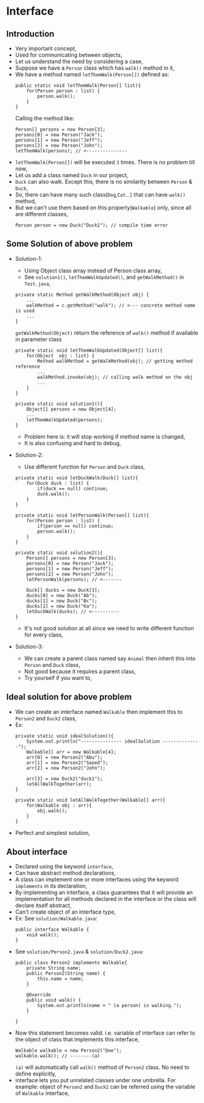
# Interface

## Introduction
- Very important concept,
- Used for communicating between objects,
- Let us understand the need by considering a case,
- Suppose we have a `Person` class which has `walk()` method in it,
- We have a method named `letThemWalk(Person[])` defined as:
    ```
    public static void letThemWalk(Person[] list){
        for(Person person : list) {
            person.walk();
        }
    }
    ```
    Calling the method like:
    ```
    Person[] persons = new Person[3];
    persons[0] = new Person("Jack");
    persons[1] = new Person("Jeff");
    persons[2] = new Person("John");
    letThemWalk(persons); // <---------------
    ```
- `letThemWalk(Person[])` will be executed `3` times. There is no problem till now,
- Let us add a class named `Duck` in our project,
- `Duck` can also walk. Except this, there is no similarity between `Person` & `Duck`,
- So, there can have many such class(`Dog`,`Cat`...) that can have `walk()` method,
- But we can't use them based on this property(`Walkable`) only, since all are different classes,
  ```
  Person person = new Duck("Duck1"); // compile time error
  ```

## Some Solution of above problem
- Solution-1: 
  - Using Object class array instead of Person class array,
  - See `solution1()`, `letThemWalkUpdated()`, and `getWalkMethod()` in `Test.java`,
  ```
  private static Method getWalkMethod(Object obj) {
      ...
      walkMethod = c.getMethod("walk"); // <--- concrete method name is used
      ...
  }
  ```
  `getWalkMethod(Object)` return the reference of `walk()` method if available in parameter class
  ```
  private static void letThemWalkUpdated(Object[] list){
      for(Object  obj : list) {
          Method walkMethod = getWalkMethod(obj); // getting method reference
          ...
          walkMethod.invoke(obj); // calling walk method on the obj
          ...
      }
  }
  ```
  ```
  private static void solution1(){
      Object[] persons = new Object[4];
      ...
      letThemWalkUpdated(persons);
  }
  ```
  - Problem here is: it will stop working if method name is changed,
  - It is also confusing and hard to debug,

- Solution-2:
  - Use different function for `Person` and `Duck` class,
  ```
  private static void letDuckWalk(Duck[] list){
      for(Duck duck : list) {
          if(duck == null) continue;
          duck.walk();
      }
  }
  ```
  ```
  private static void letPersonWalk(Person[] list){
      for(Person person : list) {
          if(person == null) continue;
          person.walk();
      }
  }
  ```
  ```
  private static void solution2(){
      Person[] persons = new Person[3];
      persons[0] = new Person("Jack");
      persons[1] = new Person("Jeff");
      persons[2] = new Person("John");
      letPersonWalk(persons); // <-------

      Duck[] ducks = new Duck[3];
      ducks[0] = new Duck("Ab");
      ducks[1] = new Duck("Bc");
      ducks[2] = new Duck("Ka");
      letDuckWalk(ducks); // <----------
  }
  ```
  - It's not good solution at all since we need to write different function for every class,

- Solution-3:
  - We can create a parent class named say `Animal` then inherit this into `Person` and `Duck` class,
  - Not good because it requires a parent class,
  - Try yourself if you want to,

## Ideal solution for above problem
- We can create an interface named `Walkable` then implement this to `Person2` and `Duck2` class,
- Ex:
  ```
  private static void idealSolution(){
      System.out.println("--------------- idealSolution --------------");
      Walkable[] arr = new Walkable[4];
      arr[0] = new Person2("Abu");
      arr[1] = new Person2("Saeed");
      arr[2] = new Person2("John");
  
      arr[3] = new Duck2("duck1");
      letAllWalkTogether(arr);
  }
  ```
  ```
  private static void letAllWalkTogether(Walkable[] arr){
      for(Walkable obj : arr){
          obj.walk();
      }
  }
  ```
- Perfect and simplest solution,

## About interface
- Declared using the keyword `interface`, 
- Can have abstract method declarations,
- A class can implement one or more interfaces using the keyword `implements` in its declaration,
- By implementing an interface, a class guarantees that it will provide an implementation for all methods declared in the interface or the class will declare itself abstract,
- Can't create object of an interface type,
- Ex: See `solution/Walkable.java`:
  ```
  public interface Walkable {
      void walk();
  }
  ```
- See `solution/Person2.java` & `solution/Duck2.java`:
  ```
  public class Person2 implements Walkable{
      private String name;
      public Person2(String name) {
          this.name = name;
      }
  
      @Override
      public void walk() {
          System.out.println(name + " (a person) is walking.");
      }
  
  }
  ```
- Now this statement becomes valid. i.e. variable of interface can refer to the object of class that implements this interface,
  ```
  Walkable walkable = new Person2("Doe");
  walkable.walk(); // --------(a)
  ```
  `(a)` will automatically call `walk()` method of `Person2` class. No need to define explicitly,
- interface lets you put unrelated classes under one umbrella. For example: object of `Person2` and `Duck2` can be referred using the variable of `Walkable` interface,
